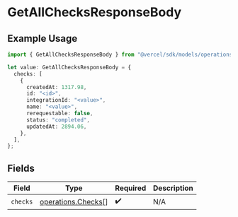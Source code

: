# GetAllChecksResponseBody

## Example Usage

```typescript
import { GetAllChecksResponseBody } from "@vercel/sdk/models/operations/getallchecks.js";

let value: GetAllChecksResponseBody = {
  checks: [
    {
      createdAt: 1317.98,
      id: "<id>",
      integrationId: "<value>",
      name: "<value>",
      rerequestable: false,
      status: "completed",
      updatedAt: 2894.06,
    },
  ],
};
```

## Fields

| Field                                                    | Type                                                     | Required                                                 | Description                                              |
| -------------------------------------------------------- | -------------------------------------------------------- | -------------------------------------------------------- | -------------------------------------------------------- |
| `checks`                                                 | [operations.Checks](../../models/operations/checks.md)[] | :heavy_check_mark:                                       | N/A                                                      |